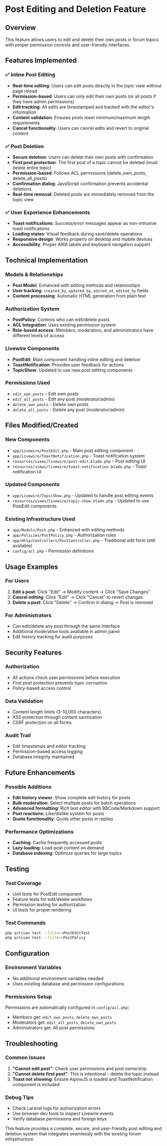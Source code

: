 # Post Editing and Deletion Feature

## Overview
This feature allows users to edit and delete their own posts in forum topics with proper permission controls and user-friendly interfaces.

## Features Implemented

### ✅ **Inline Post Editing**
- **Real-time editing**: Users can edit posts directly in the topic view without page reload
- **Permission-based**: Users can only edit their own posts (or all posts if they have admin permissions)
- **Edit tracking**: All edits are timestamped and tracked with the editor's information
- **Content validation**: Ensures posts meet minimum/maximum length requirements
- **Cancel functionality**: Users can cancel edits and revert to original content

### ✅ **Post Deletion**
- **Secure deletion**: Users can delete their own posts with confirmation
- **First post protection**: The first post of a topic cannot be deleted (must delete entire topic)
- **Permission-based**: Follows ACL permissions (delete_own_posts, delete_all_posts)
- **Confirmation dialog**: JavaScript confirmation prevents accidental deletions
- **Real-time removal**: Deleted posts are immediately removed from the topic view

### ✅ **User Experience Enhancements**
- **Toast notifications**: Success/error messages appear as non-intrusive toast notifications
- **Loading states**: Visual feedback during save/delete operations
- **Responsive design**: Works properly on desktop and mobile devices
- **Accessibility**: Proper ARIA labels and keyboard navigation support

## Technical Implementation

### **Models & Relationships**
- **Post Model**: Enhanced with editing methods and relationships
- **User tracking**: `created_by`, `updated_by`, `edited_at`, `edited_by` fields
- **Content processing**: Automatic HTML generation from plain text

### **Authorization System**
- **PostPolicy**: Controls who can edit/delete posts
- **ACL Integration**: Uses existing permission system
- **Role-based access**: Members, moderators, and administrators have different levels of access

### **Livewire Components**
- **PostEdit**: Main component handling inline editing and deletion
- **ToastNotification**: Provides user feedback for actions
- **TopicShow**: Updated to use new post editing components

### **Permissions Used**
- `edit_own_posts` - Edit own posts
- `edit_all_posts` - Edit any post (moderator/admin)
- `delete_own_posts` - Delete own posts
- `delete_all_posts` - Delete any post (moderator/admin)

## Files Modified/Created

### **New Components**
- `app/Livewire/PostEdit.php` - Main post editing component
- `app/Livewire/ToastNotification.php` - Toast notification system
- `resources/views/livewire/post-edit.blade.php` - Post editing UI
- `resources/views/livewire/toast-notification.blade.php` - Toast notification UI

### **Updated Components**
- `app/Livewire/TopicShow.php` - Updated to handle post editing events
- `resources/views/livewire/topic-show.blade.php` - Updated to use PostEdit components

### **Existing Infrastructure Used**
- `app/Models/Post.php` - Enhanced with editing methods
- `app/Policies/PostPolicy.php` - Authorization rules
- `app/Http/Controllers/PostController.php` - Traditional edit form (still available)
- `config/acl.php` - Permission definitions

## Usage Examples

### **For Users**
1. **Edit a post**: Click "Edit" → Modify content → Click "Save Changes"
2. **Cancel editing**: Click "Edit" → Click "Cancel" to revert changes  
3. **Delete a post**: Click "Delete" → Confirm in dialog → Post is removed

### **For Administrators**
- Can edit/delete any post through the same interface
- Additional moderation tools available in admin panel
- Edit history tracking for audit purposes

## Security Features

### **Authorization**
- All actions check user permissions before execution
- First post protection prevents topic corruption
- Policy-based access control

### **Data Validation**
- Content length limits (3-10,000 characters)
- XSS protection through content sanitization
- CSRF protection on all forms

### **Audit Trail**
- Edit timestamps and editor tracking
- Permission-based access logging
- Database integrity maintained

## Future Enhancements

### **Possible Additions**
- **Edit history viewer**: Show complete edit history for posts
- **Bulk moderation**: Select multiple posts for batch operations
- **Advanced formatting**: Rich text editor with BBCode/Markdown support
- **Post reactions**: Like/dislike system for posts
- **Quote functionality**: Quote other posts in replies

### **Performance Optimizations**
- **Caching**: Cache frequently accessed posts
- **Lazy loading**: Load post content on demand
- **Database indexing**: Optimize queries for large topics

## Testing

### **Test Coverage**
- Unit tests for PostEdit component
- Feature tests for edit/delete workflows
- Permission testing for authorization
- UI tests for proper rendering

### **Test Commands**
```bash
php artisan test --filter=PostEditTest
php artisan test --filter=PostPolicy
```

## Configuration

### **Environment Variables**
- No additional environment variables needed
- Uses existing database and permission configurations

### **Permissions Setup**
Permissions are automatically configured in `config/acl.php`:
- Members get: `edit_own_posts`, `delete_own_posts`
- Moderators get: `edit_all_posts`, `delete_own_posts`
- Administrators get: All post permissions

## Troubleshooting

### **Common Issues**
1. **"Cannot edit post"**: Check user permissions and post ownership
2. **"Cannot delete first post"**: This is intentional - delete the topic instead
3. **Toast not showing**: Ensure AlpineJS is loaded and ToastNotification component is included

### **Debug Tips**
- Check Laravel logs for authorization errors
- Use browser dev tools to inspect Livewire events
- Verify database permissions and foreign keys

This feature provides a complete, secure, and user-friendly post editing and deletion system that integrates seamlessly with the existing forum infrastructure.
